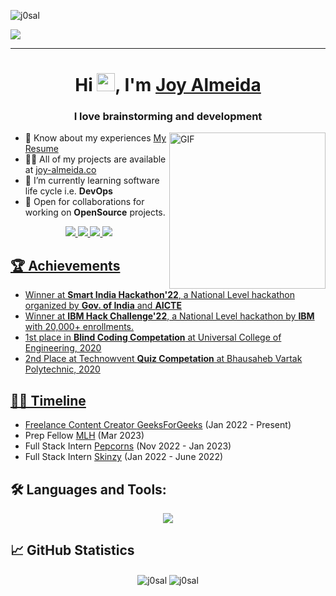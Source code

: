 <p align="left"> <img src="https://komarev.com/ghpvc/?username=j0sal&label=Profile%20views&color=0e75b6&style=flat" alt="j0sal" /> </p>
<img src="https://user-images.githubusercontent.com/52382282/232130886-ad3ac1bf-ad37-4c5c-b4a6-c5046a6037da.png"/>

---

<h1 align="center">Hi <img src="https://github.com/TheDudeThatCode/TheDudeThatCode/blob/master/Assets/Hi.gif" width="29">, I'm <a href="https://joy-almeida.co/">Joy Almeida</a></h1>
<h3 align="center">I love brainstorming and development</h3>
<img align="right" alt="GIF" src="https://raw.githubusercontent.com/saadeghi/saadeghi/master/dino.gif" width="250"/>

- 📄 Know about my experiences [My Resume](https://drive.google.com/file/d/1IUY_Sb8Ibx8mlEOSG_T00xeDtKETQ3QM/view?usp=sharing)
- 👨‍💻 All of my projects are available at [joy-almeida.co](https://joy-almeida.co/)
- 🌱 I’m currently learning software life cycle i.e. **DevOps**
- 🔭 Open for collaborations for working on **OpenSource** projects.
<!-- - 🔭 I’m currently working on [**Expense Tracker**](https://github.com/J0SAL/Decentralized-Expense-Tracker) -->

<p align="center">
  <a href="https://stackoverflow.com/users/16854651/josal" target="_blank"><img src="https://img.shields.io/badge/StackOverflow-FE7A16?style=flat&logo=stack-overflow&logoColor=white" />
  <a href="https://www.leetcode.com/j0sal" target="blank"><img src="https://img.shields.io/badge/-LeetCode-FFA116?style=flat&logo=LeetCode&logoColor=black" />
  <a href="https://j0sal.hashnode.dev/" target="blank"><img src="https://img.shields.io/badge/Hashnode-2962FF?style=flat&logo=hashnode&logoColor=white" />
  <a href="https://auth.geeksforgeeks.org/user/josal/articles" target="blank"><img src="https://img.shields.io/badge/GeeksforGeeks-298D46?style=flat&logo=geeksforgeeks&logoColor=white" />
</p>
  

## 🏆 Achievements
- Winner at **Smart India Hackathon'22**, a National Level hackathon organized by **Gov. of India** and **AICTE**
- Winner at **IBM Hack Challenge'22**, a National Level hackathon by **IBM** with 20,000+ enrollments.
- 1st place in **Blind Coding Competation** at Universal College of Engineering, 2020
- 2nd Place at Technowvent **Quiz Competation** at Bhausaheb Vartak Polytechnic, 2020


<!-- [![@j0sal's Holopin board](https://holopin.me/j0sal)](https://holopin.io/@j0sal) -->

  
## 🏃‍♂️ Timeline
- Freelance Content Creator [GeeksForGeeks](https://www.geeksforgeeks.org/) (Jan 2022 - Present)
- Prep Fellow [MLH](http://fellowship.mlh.io/) (Mar 2023)
- Full Stack Intern [Pepcorns](https://pepcorns.com/) (Nov 2022 - Jan 2023)
- Full Stack Intern [Skinzy](https://skinzy.in/) (Jan 2022 - June 2022)


## 🛠️ Languages and Tools:
<p align="center">
  <a href="https://skillicons.dev">
    <img src="https://skillicons.dev/icons?i=js,py,go,solidity,flask,nextjs,mongodb,tensorflow,postman,git,docker" />
  </a>
</p>


## 📈 GitHub Statistics
<p align="center">
    <img align="center" src="https://github-readme-streak-stats.herokuapp.com/?user=J0SAL&theme=github-dark-blue" alt="j0sal" />
    <img align="center" src="https://github-readme-stats.vercel.app/api?username=J0SAL&theme=github_dark&show_icons=true&locale=en" alt="j0sal" />
</p>

